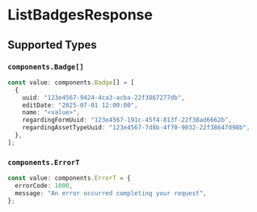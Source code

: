 # ListBadgesResponse


## Supported Types

### `components.Badge[]`

```typescript
const value: components.Badge[] = [
  {
    uuid: "123e4567-9424-4ca3-acba-22f3867277db",
    editDate: "2025-07-01 12:00:00",
    name: "<value>",
    regardingFormUuid: "123e4567-191c-45f4-813f-22f38ad6662b",
    regardingAssetTypeUuid: "123e4567-7d8b-4f70-9032-22f38647d98b",
  },
];
```

### `components.ErrorT`

```typescript
const value: components.ErrorT = {
  errorCode: 1000,
  message: "An error occurred completing your request",
};
```

